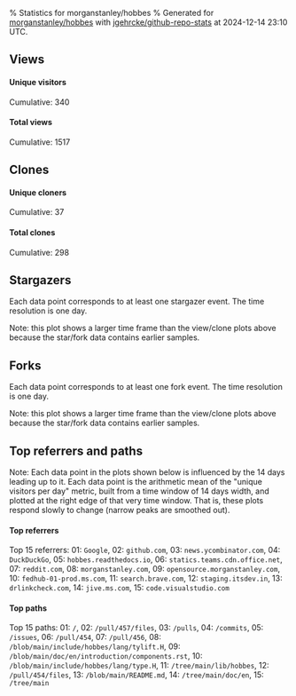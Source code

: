 % Statistics for morganstanley/hobbes
% Generated for [morganstanley/hobbes](https://github.com/morganstanley/hobbes) with [jgehrcke/github-repo-stats](https://github.com/jgehrcke/github-repo-stats) at 2024-12-14 23:10 UTC.


## Views

#### Unique visitors
<div id="chart_views_unique" class="full-width-chart"></div>

Cumulative: 340

#### Total views
<div id="chart_views_total" class="full-width-chart"></div>

Cumulative: 1517

<div class="pagebreak-for-print"> </div>

## Clones

#### Unique cloners
<div id="chart_clones_unique" class="full-width-chart"></div>

Cumulative: 37

#### Total clones
<div id="chart_clones_total" class="full-width-chart"></div>

Cumulative: 298



<div class="pagebreak-for-print"> </div>



## Stargazers

Each data point corresponds to at least one stargazer event.
The time resolution is one day.

<div id="chart_stargazers" class="full-width-chart"></div>


Note: this plot shows a larger time frame than the view/clone plots above because the star/fork data contains earlier samples.



## Forks

Each data point corresponds to at least one fork event.
The time resolution is one day.

<div id="chart_forks" class="full-width-chart"></div>


Note: this plot shows a larger time frame than the view/clone plots above because the star/fork data contains earlier samples.



<div class="pagebreak-for-print"> </div>



## Top referrers and paths


Note: Each data point in the plots shown below is influenced by the 14 days
leading up to it. Each data point is the arithmetic mean of the "unique
visitors per day" metric, built from a time window of 14 days width, and
plotted at the right edge of that very time window. That is, these plots
respond slowly to change (narrow peaks are smoothed out).




#### Top referrers


<div id="chart_referrers_top_n_alltime" class="full-width-chart"></div>

Top 15 referrers: 01: `Google`, 02: `github.com`, 03: `news.ycombinator.com`, 04: `DuckDuckGo`, 05: `hobbes.readthedocs.io`, 06: `statics.teams.cdn.office.net`, 07: `reddit.com`, 08: `morganstanley.com`, 09: `opensource.morganstanley.com`, 10: `fedhub-01-prod.ms.com`, 11: `search.brave.com`, 12: `staging.itsdev.in`, 13: `drlinkcheck.com`, 14: `jive.ms.com`, 15: `code.visualstudio.com`





#### Top paths


<div id="chart_paths_top_n_alltime" class="full-width-chart"></div>

Top 15 paths: 01: `/`, 02: `/pull/457/files`, 03: `/pulls`, 04: `/commits`, 05: `/issues`, 06: `/pull/454`, 07: `/pull/456`, 08: `/blob/main/include/hobbes/lang/tylift.H`, 09: `/blob/main/doc/en/introduction/components.rst`, 10: `/blob/main/include/hobbes/lang/type.H`, 11: `/tree/main/lib/hobbes`, 12: `/pull/454/files`, 13: `/blob/main/README.md`, 14: `/tree/main/doc/en`, 15: `/tree/main`


<script type="text/javascript">
    vegaEmbed('#chart_views_unique', {"$schema": "https://vega.github.io/schema/vega-lite/v4.17.0.json", "config": {"arc": {"fill": "#1b1e23"}, "area": {"fill": "#1b1e23"}, "axisBottom": {"domainColor": "#a9b4c4", "gridColor": "#a9b4c4", "labelColor": "#1b1e23", "labelFont": "relative-mono-11-pitch-pro, Menlo, monospace", "tickColor": "#a9b4c4", "titleColor": "#1b1e23", "titleFont": "relative-mono-11-pitch-pro, Menlo, monospace"}, "axisLeft": {"domainColor": "#a9b4c4", "gridColor": "#a9b4c4", "labelColor": "#1b1e23", "labelFont": "relative-mono-11-pitch-pro, Menlo, monospace", "tickColor": "#a9b4c4", "titleColor": "#1b1e23", "titleFont": "relative-mono-11-pitch-pro, Menlo, monospace"}, "axisX": {"grid": false}, "axisY": {"grid": false, "labelBound": true}, "background": "#FFFFFF", "group": {"fill": "#FFFFFF"}, "header": {"fontWeight": 400, "labelFont": "relative-mono-11-pitch-pro, Menlo, monospace", "titleFont": "relative-mono-11-pitch-pro, Menlo, monospace"}, "legend": {"labelFont": "relative-mono-11-pitch-pro, Menlo, monospace", "symbolSize": 200, "symbolType": "circle", "titleFont": "relative-mono-11-pitch-pro, Menlo, monospace"}, "line": {"color": "#1b1e23", "stroke": "#1b1e23"}, "path": {"stroke": "#1b1e23"}, "point": {"color": "#1b1e23", "cursor": "pointer", "filled": true, "size": 20}, "range": {"category": ["#85a2f7", "#ea9755", "#7eb36a", "#f07071", "#bc85d9", "#e587b6", "#a9b4c4", "#d4c05e", "#64b9c4"]}, "style": {"bar": {"fill": "#1b1e23"}, "text": {"font": "relative-mono-11-pitch-pro, Menlo, monospace", "fontWeight": 400}}, "symbol": {"shape": "circle"}, "title": {"anchor": "start", "font": "relative-mono-11-pitch-pro, Menlo, monospace", "fontWeight": 400}, "trail": {"color": "#1b1e23", "stroke": "#1b1e23"}, "view": {"stroke": null}}, "data": {"name": "data-f646f67055872d707183e4ba14081423"}, "datasets": {"data-f646f67055872d707183e4ba14081423": [{"time": "2024-10-22T00:00:00+00:00", "views_total": 2, "views_unique": 2}, {"time": "2024-10-23T00:00:00+00:00", "views_total": 38, "views_unique": 8}, {"time": "2024-10-24T00:00:00+00:00", "views_total": 346, "views_unique": 14}, {"time": "2024-10-25T00:00:00+00:00", "views_total": 138, "views_unique": 13}, {"time": "2024-10-26T00:00:00+00:00", "views_total": 10, "views_unique": 5}, {"time": "2024-10-27T00:00:00+00:00", "views_total": 15, "views_unique": 11}, {"time": "2024-10-28T00:00:00+00:00", "views_total": 23, "views_unique": 6}, {"time": "2024-10-29T00:00:00+00:00", "views_total": 7, "views_unique": 6}, {"time": "2024-10-30T00:00:00+00:00", "views_total": 139, "views_unique": 5}, {"time": "2024-10-31T00:00:00+00:00", "views_total": 7, "views_unique": 4}, {"time": "2024-11-01T00:00:00+00:00", "views_total": 64, "views_unique": 6}, {"time": "2024-11-02T00:00:00+00:00", "views_total": 6, "views_unique": 3}, {"time": "2024-11-03T00:00:00+00:00", "views_total": 11, "views_unique": 3}, {"time": "2024-11-04T00:00:00+00:00", "views_total": 9, "views_unique": 5}, {"time": "2024-11-05T00:00:00+00:00", "views_total": 9, "views_unique": 7}, {"time": "2024-11-06T00:00:00+00:00", "views_total": 20, "views_unique": 6}, {"time": "2024-11-07T00:00:00+00:00", "views_total": 7, "views_unique": 6}, {"time": "2024-11-08T00:00:00+00:00", "views_total": 18, "views_unique": 5}, {"time": "2024-11-09T00:00:00+00:00", "views_total": 4, "views_unique": 3}, {"time": "2024-11-10T00:00:00+00:00", "views_total": 19, "views_unique": 7}, {"time": "2024-11-11T00:00:00+00:00", "views_total": 19, "views_unique": 9}, {"time": "2024-11-12T00:00:00+00:00", "views_total": 34, "views_unique": 9}, {"time": "2024-11-13T00:00:00+00:00", "views_total": 22, "views_unique": 9}, {"time": "2024-11-14T00:00:00+00:00", "views_total": 14, "views_unique": 8}, {"time": "2024-11-15T00:00:00+00:00", "views_total": 13, "views_unique": 3}, {"time": "2024-11-16T00:00:00+00:00", "views_total": 12, "views_unique": 1}, {"time": "2024-11-17T00:00:00+00:00", "views_total": 11, "views_unique": 4}, {"time": "2024-11-18T00:00:00+00:00", "views_total": 16, "views_unique": 7}, {"time": "2024-11-19T00:00:00+00:00", "views_total": 10, "views_unique": 8}, {"time": "2024-11-20T00:00:00+00:00", "views_total": 4, "views_unique": 4}, {"time": "2024-11-21T00:00:00+00:00", "views_total": 6, "views_unique": 5}, {"time": "2024-11-22T00:00:00+00:00", "views_total": 7, "views_unique": 5}, {"time": "2024-11-23T00:00:00+00:00", "views_total": 10, "views_unique": 5}, {"time": "2024-11-24T00:00:00+00:00", "views_total": 5, "views_unique": 5}, {"time": "2024-11-25T00:00:00+00:00", "views_total": 7, "views_unique": 6}, {"time": "2024-11-26T00:00:00+00:00", "views_total": 56, "views_unique": 7}, {"time": "2024-11-27T00:00:00+00:00", "views_total": 21, "views_unique": 7}, {"time": "2024-11-28T00:00:00+00:00", "views_total": 10, "views_unique": 7}, {"time": "2024-11-29T00:00:00+00:00", "views_total": 6, "views_unique": 5}, {"time": "2024-11-30T00:00:00+00:00", "views_total": 4, "views_unique": 3}, {"time": "2024-12-01T00:00:00+00:00", "views_total": 7, "views_unique": 6}, {"time": "2024-12-02T00:00:00+00:00", "views_total": 30, "views_unique": 10}, {"time": "2024-12-03T00:00:00+00:00", "views_total": 21, "views_unique": 6}, {"time": "2024-12-04T00:00:00+00:00", "views_total": 29, "views_unique": 9}, {"time": "2024-12-05T00:00:00+00:00", "views_total": 10, "views_unique": 5}, {"time": "2024-12-06T00:00:00+00:00", "views_total": 5, "views_unique": 4}, {"time": "2024-12-07T00:00:00+00:00", "views_total": 29, "views_unique": 3}, {"time": "2024-12-08T00:00:00+00:00", "views_total": 15, "views_unique": 7}, {"time": "2024-12-09T00:00:00+00:00", "views_total": 68, "views_unique": 10}, {"time": "2024-12-10T00:00:00+00:00", "views_total": 70, "views_unique": 11}, {"time": "2024-12-11T00:00:00+00:00", "views_total": 12, "views_unique": 5}, {"time": "2024-12-12T00:00:00+00:00", "views_total": 13, "views_unique": 9}, {"time": "2024-12-13T00:00:00+00:00", "views_total": 14, "views_unique": 5}, {"time": "2024-12-14T00:00:00+00:00", "views_total": 15, "views_unique": 8}]}, "encoding": {"tooltip": [{"field": "views_unique", "format": ".1f", "title": "views (u)", "type": "quantitative"}, {"field": "time", "format": "%B %e, %Y", "title": "date", "type": "temporal"}], "x": {"axis": {"labelAngle": 25}, "field": "time", "scale": {"domain": ["2024-10-22", "2024-12-14"]}, "timeUnit": "yearmonthdate", "title": "date", "type": "temporal"}, "y": {"axis": {}, "field": "views_unique", "scale": {"domain": [0, 15.400000000000002], "type": "linear", "zero": true}, "title": "unique views per day", "type": "quantitative"}}, "height": 200, "mark": {"point": true, "type": "line"}, "padding": 10, "width": "container"}, {"actions": false, "renderer": "svg"}).catch(console.error);
vegaEmbed('#chart_views_total', {"$schema": "https://vega.github.io/schema/vega-lite/v4.17.0.json", "config": {"arc": {"fill": "#1b1e23"}, "area": {"fill": "#1b1e23"}, "axisBottom": {"domainColor": "#a9b4c4", "gridColor": "#a9b4c4", "labelColor": "#1b1e23", "labelFont": "relative-mono-11-pitch-pro, Menlo, monospace", "tickColor": "#a9b4c4", "titleColor": "#1b1e23", "titleFont": "relative-mono-11-pitch-pro, Menlo, monospace"}, "axisLeft": {"domainColor": "#a9b4c4", "gridColor": "#a9b4c4", "labelColor": "#1b1e23", "labelFont": "relative-mono-11-pitch-pro, Menlo, monospace", "tickColor": "#a9b4c4", "titleColor": "#1b1e23", "titleFont": "relative-mono-11-pitch-pro, Menlo, monospace"}, "axisX": {"grid": false}, "axisY": {"grid": false, "labelBound": true}, "background": "#FFFFFF", "group": {"fill": "#FFFFFF"}, "header": {"fontWeight": 400, "labelFont": "relative-mono-11-pitch-pro, Menlo, monospace", "titleFont": "relative-mono-11-pitch-pro, Menlo, monospace"}, "legend": {"labelFont": "relative-mono-11-pitch-pro, Menlo, monospace", "symbolSize": 200, "symbolType": "circle", "titleFont": "relative-mono-11-pitch-pro, Menlo, monospace"}, "line": {"color": "#1b1e23", "stroke": "#1b1e23"}, "path": {"stroke": "#1b1e23"}, "point": {"color": "#1b1e23", "cursor": "pointer", "filled": true, "size": 20}, "range": {"category": ["#85a2f7", "#ea9755", "#7eb36a", "#f07071", "#bc85d9", "#e587b6", "#a9b4c4", "#d4c05e", "#64b9c4"]}, "style": {"bar": {"fill": "#1b1e23"}, "text": {"font": "relative-mono-11-pitch-pro, Menlo, monospace", "fontWeight": 400}}, "symbol": {"shape": "circle"}, "title": {"anchor": "start", "font": "relative-mono-11-pitch-pro, Menlo, monospace", "fontWeight": 400}, "trail": {"color": "#1b1e23", "stroke": "#1b1e23"}, "view": {"stroke": null}}, "data": {"name": "data-f646f67055872d707183e4ba14081423"}, "datasets": {"data-f646f67055872d707183e4ba14081423": [{"time": "2024-10-22T00:00:00+00:00", "views_total": 2, "views_unique": 2}, {"time": "2024-10-23T00:00:00+00:00", "views_total": 38, "views_unique": 8}, {"time": "2024-10-24T00:00:00+00:00", "views_total": 346, "views_unique": 14}, {"time": "2024-10-25T00:00:00+00:00", "views_total": 138, "views_unique": 13}, {"time": "2024-10-26T00:00:00+00:00", "views_total": 10, "views_unique": 5}, {"time": "2024-10-27T00:00:00+00:00", "views_total": 15, "views_unique": 11}, {"time": "2024-10-28T00:00:00+00:00", "views_total": 23, "views_unique": 6}, {"time": "2024-10-29T00:00:00+00:00", "views_total": 7, "views_unique": 6}, {"time": "2024-10-30T00:00:00+00:00", "views_total": 139, "views_unique": 5}, {"time": "2024-10-31T00:00:00+00:00", "views_total": 7, "views_unique": 4}, {"time": "2024-11-01T00:00:00+00:00", "views_total": 64, "views_unique": 6}, {"time": "2024-11-02T00:00:00+00:00", "views_total": 6, "views_unique": 3}, {"time": "2024-11-03T00:00:00+00:00", "views_total": 11, "views_unique": 3}, {"time": "2024-11-04T00:00:00+00:00", "views_total": 9, "views_unique": 5}, {"time": "2024-11-05T00:00:00+00:00", "views_total": 9, "views_unique": 7}, {"time": "2024-11-06T00:00:00+00:00", "views_total": 20, "views_unique": 6}, {"time": "2024-11-07T00:00:00+00:00", "views_total": 7, "views_unique": 6}, {"time": "2024-11-08T00:00:00+00:00", "views_total": 18, "views_unique": 5}, {"time": "2024-11-09T00:00:00+00:00", "views_total": 4, "views_unique": 3}, {"time": "2024-11-10T00:00:00+00:00", "views_total": 19, "views_unique": 7}, {"time": "2024-11-11T00:00:00+00:00", "views_total": 19, "views_unique": 9}, {"time": "2024-11-12T00:00:00+00:00", "views_total": 34, "views_unique": 9}, {"time": "2024-11-13T00:00:00+00:00", "views_total": 22, "views_unique": 9}, {"time": "2024-11-14T00:00:00+00:00", "views_total": 14, "views_unique": 8}, {"time": "2024-11-15T00:00:00+00:00", "views_total": 13, "views_unique": 3}, {"time": "2024-11-16T00:00:00+00:00", "views_total": 12, "views_unique": 1}, {"time": "2024-11-17T00:00:00+00:00", "views_total": 11, "views_unique": 4}, {"time": "2024-11-18T00:00:00+00:00", "views_total": 16, "views_unique": 7}, {"time": "2024-11-19T00:00:00+00:00", "views_total": 10, "views_unique": 8}, {"time": "2024-11-20T00:00:00+00:00", "views_total": 4, "views_unique": 4}, {"time": "2024-11-21T00:00:00+00:00", "views_total": 6, "views_unique": 5}, {"time": "2024-11-22T00:00:00+00:00", "views_total": 7, "views_unique": 5}, {"time": "2024-11-23T00:00:00+00:00", "views_total": 10, "views_unique": 5}, {"time": "2024-11-24T00:00:00+00:00", "views_total": 5, "views_unique": 5}, {"time": "2024-11-25T00:00:00+00:00", "views_total": 7, "views_unique": 6}, {"time": "2024-11-26T00:00:00+00:00", "views_total": 56, "views_unique": 7}, {"time": "2024-11-27T00:00:00+00:00", "views_total": 21, "views_unique": 7}, {"time": "2024-11-28T00:00:00+00:00", "views_total": 10, "views_unique": 7}, {"time": "2024-11-29T00:00:00+00:00", "views_total": 6, "views_unique": 5}, {"time": "2024-11-30T00:00:00+00:00", "views_total": 4, "views_unique": 3}, {"time": "2024-12-01T00:00:00+00:00", "views_total": 7, "views_unique": 6}, {"time": "2024-12-02T00:00:00+00:00", "views_total": 30, "views_unique": 10}, {"time": "2024-12-03T00:00:00+00:00", "views_total": 21, "views_unique": 6}, {"time": "2024-12-04T00:00:00+00:00", "views_total": 29, "views_unique": 9}, {"time": "2024-12-05T00:00:00+00:00", "views_total": 10, "views_unique": 5}, {"time": "2024-12-06T00:00:00+00:00", "views_total": 5, "views_unique": 4}, {"time": "2024-12-07T00:00:00+00:00", "views_total": 29, "views_unique": 3}, {"time": "2024-12-08T00:00:00+00:00", "views_total": 15, "views_unique": 7}, {"time": "2024-12-09T00:00:00+00:00", "views_total": 68, "views_unique": 10}, {"time": "2024-12-10T00:00:00+00:00", "views_total": 70, "views_unique": 11}, {"time": "2024-12-11T00:00:00+00:00", "views_total": 12, "views_unique": 5}, {"time": "2024-12-12T00:00:00+00:00", "views_total": 13, "views_unique": 9}, {"time": "2024-12-13T00:00:00+00:00", "views_total": 14, "views_unique": 5}, {"time": "2024-12-14T00:00:00+00:00", "views_total": 15, "views_unique": 8}]}, "encoding": {"tooltip": [{"field": "views_total", "format": ".1f", "title": "views (t)", "type": "quantitative"}, {"field": "time", "format": "%B %e, %Y", "title": "date", "type": "temporal"}], "x": {"axis": {"labelAngle": 25}, "field": "time", "scale": {"domain": ["2024-10-22", "2024-12-14"]}, "timeUnit": "yearmonthdate", "title": "date", "type": "temporal"}, "y": {"axis": {"values": [1, 10, 50, 100, 500, 1000, 5000, 10000]}, "field": "views_total", "scale": {"domain": [0, 380.6], "type": "symlog", "zero": true}, "title": "total views per day", "type": "quantitative"}}, "height": 200, "mark": {"point": true, "type": "line"}, "padding": 10, "width": "container"}, {"actions": false, "renderer": "svg"}).catch(console.error);
vegaEmbed('#chart_clones_unique', {"$schema": "https://vega.github.io/schema/vega-lite/v4.17.0.json", "config": {"arc": {"fill": "#1b1e23"}, "area": {"fill": "#1b1e23"}, "axisBottom": {"domainColor": "#a9b4c4", "gridColor": "#a9b4c4", "labelColor": "#1b1e23", "labelFont": "relative-mono-11-pitch-pro, Menlo, monospace", "tickColor": "#a9b4c4", "titleColor": "#1b1e23", "titleFont": "relative-mono-11-pitch-pro, Menlo, monospace"}, "axisLeft": {"domainColor": "#a9b4c4", "gridColor": "#a9b4c4", "labelColor": "#1b1e23", "labelFont": "relative-mono-11-pitch-pro, Menlo, monospace", "tickColor": "#a9b4c4", "titleColor": "#1b1e23", "titleFont": "relative-mono-11-pitch-pro, Menlo, monospace"}, "axisX": {"grid": false}, "axisY": {"grid": false, "labelBound": true}, "background": "#FFFFFF", "group": {"fill": "#FFFFFF"}, "header": {"fontWeight": 400, "labelFont": "relative-mono-11-pitch-pro, Menlo, monospace", "titleFont": "relative-mono-11-pitch-pro, Menlo, monospace"}, "legend": {"labelFont": "relative-mono-11-pitch-pro, Menlo, monospace", "symbolSize": 200, "symbolType": "circle", "titleFont": "relative-mono-11-pitch-pro, Menlo, monospace"}, "line": {"color": "#1b1e23", "stroke": "#1b1e23"}, "path": {"stroke": "#1b1e23"}, "point": {"color": "#1b1e23", "cursor": "pointer", "filled": true, "size": 20}, "range": {"category": ["#85a2f7", "#ea9755", "#7eb36a", "#f07071", "#bc85d9", "#e587b6", "#a9b4c4", "#d4c05e", "#64b9c4"]}, "style": {"bar": {"fill": "#1b1e23"}, "text": {"font": "relative-mono-11-pitch-pro, Menlo, monospace", "fontWeight": 400}}, "symbol": {"shape": "circle"}, "title": {"anchor": "start", "font": "relative-mono-11-pitch-pro, Menlo, monospace", "fontWeight": 400}, "trail": {"color": "#1b1e23", "stroke": "#1b1e23"}, "view": {"stroke": null}}, "data": {"name": "data-a8b13e0bedee6ff40ea291f319138401"}, "datasets": {"data-a8b13e0bedee6ff40ea291f319138401": [{"clones_total": 0, "clones_unique": 0, "time": "2024-10-22T00:00:00+00:00"}, {"clones_total": 0, "clones_unique": 0, "time": "2024-10-23T00:00:00+00:00"}, {"clones_total": 44, "clones_unique": 3, "time": "2024-10-24T00:00:00+00:00"}, {"clones_total": 23, "clones_unique": 2, "time": "2024-10-25T00:00:00+00:00"}, {"clones_total": 17, "clones_unique": 5, "time": "2024-10-26T00:00:00+00:00"}, {"clones_total": 1, "clones_unique": 1, "time": "2024-10-27T00:00:00+00:00"}, {"clones_total": 0, "clones_unique": 0, "time": "2024-10-28T00:00:00+00:00"}, {"clones_total": 0, "clones_unique": 0, "time": "2024-10-29T00:00:00+00:00"}, {"clones_total": 1, "clones_unique": 1, "time": "2024-10-30T00:00:00+00:00"}, {"clones_total": 0, "clones_unique": 0, "time": "2024-10-31T00:00:00+00:00"}, {"clones_total": 3, "clones_unique": 2, "time": "2024-11-01T00:00:00+00:00"}, {"clones_total": 1, "clones_unique": 1, "time": "2024-11-02T00:00:00+00:00"}, {"clones_total": 0, "clones_unique": 0, "time": "2024-11-03T00:00:00+00:00"}, {"clones_total": 1, "clones_unique": 1, "time": "2024-11-04T00:00:00+00:00"}, {"clones_total": 1, "clones_unique": 1, "time": "2024-11-05T00:00:00+00:00"}, {"clones_total": 0, "clones_unique": 0, "time": "2024-11-06T00:00:00+00:00"}, {"clones_total": 0, "clones_unique": 0, "time": "2024-11-07T00:00:00+00:00"}, {"clones_total": 0, "clones_unique": 0, "time": "2024-11-08T00:00:00+00:00"}, {"clones_total": 0, "clones_unique": 0, "time": "2024-11-09T00:00:00+00:00"}, {"clones_total": 0, "clones_unique": 0, "time": "2024-11-10T00:00:00+00:00"}, {"clones_total": 11, "clones_unique": 1, "time": "2024-11-11T00:00:00+00:00"}, {"clones_total": 3, "clones_unique": 2, "time": "2024-11-12T00:00:00+00:00"}, {"clones_total": 0, "clones_unique": 0, "time": "2024-11-13T00:00:00+00:00"}, {"clones_total": 0, "clones_unique": 0, "time": "2024-11-14T00:00:00+00:00"}, {"clones_total": 0, "clones_unique": 0, "time": "2024-11-15T00:00:00+00:00"}, {"clones_total": 0, "clones_unique": 0, "time": "2024-11-16T00:00:00+00:00"}, {"clones_total": 0, "clones_unique": 0, "time": "2024-11-17T00:00:00+00:00"}, {"clones_total": 0, "clones_unique": 0, "time": "2024-11-18T00:00:00+00:00"}, {"clones_total": 1, "clones_unique": 1, "time": "2024-11-19T00:00:00+00:00"}, {"clones_total": 1, "clones_unique": 1, "time": "2024-11-20T00:00:00+00:00"}, {"clones_total": 1, "clones_unique": 1, "time": "2024-11-21T00:00:00+00:00"}, {"clones_total": 1, "clones_unique": 1, "time": "2024-11-22T00:00:00+00:00"}, {"clones_total": 0, "clones_unique": 0, "time": "2024-11-23T00:00:00+00:00"}, {"clones_total": 0, "clones_unique": 0, "time": "2024-11-24T00:00:00+00:00"}, {"clones_total": 0, "clones_unique": 0, "time": "2024-11-25T00:00:00+00:00"}, {"clones_total": 1, "clones_unique": 1, "time": "2024-11-26T00:00:00+00:00"}, {"clones_total": 0, "clones_unique": 0, "time": "2024-11-27T00:00:00+00:00"}, {"clones_total": 0, "clones_unique": 0, "time": "2024-11-28T00:00:00+00:00"}, {"clones_total": 0, "clones_unique": 0, "time": "2024-11-29T00:00:00+00:00"}, {"clones_total": 0, "clones_unique": 0, "time": "2024-11-30T00:00:00+00:00"}, {"clones_total": 0, "clones_unique": 0, "time": "2024-12-01T00:00:00+00:00"}, {"clones_total": 0, "clones_unique": 0, "time": "2024-12-02T00:00:00+00:00"}, {"clones_total": 0, "clones_unique": 0, "time": "2024-12-03T00:00:00+00:00"}, {"clones_total": 0, "clones_unique": 0, "time": "2024-12-04T00:00:00+00:00"}, {"clones_total": 1, "clones_unique": 1, "time": "2024-12-05T00:00:00+00:00"}, {"clones_total": 1, "clones_unique": 1, "time": "2024-12-06T00:00:00+00:00"}, {"clones_total": 101, "clones_unique": 2, "time": "2024-12-07T00:00:00+00:00"}, {"clones_total": 0, "clones_unique": 0, "time": "2024-12-08T00:00:00+00:00"}, {"clones_total": 78, "clones_unique": 2, "time": "2024-12-09T00:00:00+00:00"}, {"clones_total": 1, "clones_unique": 1, "time": "2024-12-10T00:00:00+00:00"}, {"clones_total": 2, "clones_unique": 2, "time": "2024-12-11T00:00:00+00:00"}, {"clones_total": 0, "clones_unique": 0, "time": "2024-12-12T00:00:00+00:00"}, {"clones_total": 3, "clones_unique": 3, "time": "2024-12-13T00:00:00+00:00"}, {"clones_total": 0, "clones_unique": 0, "time": "2024-12-14T00:00:00+00:00"}]}, "encoding": {"tooltip": [{"field": "clones_unique", "format": ".1f", "title": "clones (u)", "type": "quantitative"}, {"field": "time", "format": "%B %e, %Y", "title": "date", "type": "temporal"}], "x": {"axis": {"labelAngle": 25}, "field": "time", "scale": {"domain": ["2024-10-22", "2024-12-14"]}, "timeUnit": "yearmonthdate", "title": "date", "type": "temporal"}, "y": {"axis": {}, "field": "clones_unique", "scale": {"domain": [0, 5.5], "type": "linear", "zero": true}, "title": "unique clones per day", "type": "quantitative"}}, "height": 200, "mark": {"point": true, "type": "line"}, "padding": 10, "width": "container"}, {"actions": false, "renderer": "svg"}).catch(console.error);
vegaEmbed('#chart_clones_total', {"$schema": "https://vega.github.io/schema/vega-lite/v4.17.0.json", "config": {"arc": {"fill": "#1b1e23"}, "area": {"fill": "#1b1e23"}, "axisBottom": {"domainColor": "#a9b4c4", "gridColor": "#a9b4c4", "labelColor": "#1b1e23", "labelFont": "relative-mono-11-pitch-pro, Menlo, monospace", "tickColor": "#a9b4c4", "titleColor": "#1b1e23", "titleFont": "relative-mono-11-pitch-pro, Menlo, monospace"}, "axisLeft": {"domainColor": "#a9b4c4", "gridColor": "#a9b4c4", "labelColor": "#1b1e23", "labelFont": "relative-mono-11-pitch-pro, Menlo, monospace", "tickColor": "#a9b4c4", "titleColor": "#1b1e23", "titleFont": "relative-mono-11-pitch-pro, Menlo, monospace"}, "axisX": {"grid": false}, "axisY": {"grid": false, "labelBound": true}, "background": "#FFFFFF", "group": {"fill": "#FFFFFF"}, "header": {"fontWeight": 400, "labelFont": "relative-mono-11-pitch-pro, Menlo, monospace", "titleFont": "relative-mono-11-pitch-pro, Menlo, monospace"}, "legend": {"labelFont": "relative-mono-11-pitch-pro, Menlo, monospace", "symbolSize": 200, "symbolType": "circle", "titleFont": "relative-mono-11-pitch-pro, Menlo, monospace"}, "line": {"color": "#1b1e23", "stroke": "#1b1e23"}, "path": {"stroke": "#1b1e23"}, "point": {"color": "#1b1e23", "cursor": "pointer", "filled": true, "size": 20}, "range": {"category": ["#85a2f7", "#ea9755", "#7eb36a", "#f07071", "#bc85d9", "#e587b6", "#a9b4c4", "#d4c05e", "#64b9c4"]}, "style": {"bar": {"fill": "#1b1e23"}, "text": {"font": "relative-mono-11-pitch-pro, Menlo, monospace", "fontWeight": 400}}, "symbol": {"shape": "circle"}, "title": {"anchor": "start", "font": "relative-mono-11-pitch-pro, Menlo, monospace", "fontWeight": 400}, "trail": {"color": "#1b1e23", "stroke": "#1b1e23"}, "view": {"stroke": null}}, "data": {"name": "data-a8b13e0bedee6ff40ea291f319138401"}, "datasets": {"data-a8b13e0bedee6ff40ea291f319138401": [{"clones_total": 0, "clones_unique": 0, "time": "2024-10-22T00:00:00+00:00"}, {"clones_total": 0, "clones_unique": 0, "time": "2024-10-23T00:00:00+00:00"}, {"clones_total": 44, "clones_unique": 3, "time": "2024-10-24T00:00:00+00:00"}, {"clones_total": 23, "clones_unique": 2, "time": "2024-10-25T00:00:00+00:00"}, {"clones_total": 17, "clones_unique": 5, "time": "2024-10-26T00:00:00+00:00"}, {"clones_total": 1, "clones_unique": 1, "time": "2024-10-27T00:00:00+00:00"}, {"clones_total": 0, "clones_unique": 0, "time": "2024-10-28T00:00:00+00:00"}, {"clones_total": 0, "clones_unique": 0, "time": "2024-10-29T00:00:00+00:00"}, {"clones_total": 1, "clones_unique": 1, "time": "2024-10-30T00:00:00+00:00"}, {"clones_total": 0, "clones_unique": 0, "time": "2024-10-31T00:00:00+00:00"}, {"clones_total": 3, "clones_unique": 2, "time": "2024-11-01T00:00:00+00:00"}, {"clones_total": 1, "clones_unique": 1, "time": "2024-11-02T00:00:00+00:00"}, {"clones_total": 0, "clones_unique": 0, "time": "2024-11-03T00:00:00+00:00"}, {"clones_total": 1, "clones_unique": 1, "time": "2024-11-04T00:00:00+00:00"}, {"clones_total": 1, "clones_unique": 1, "time": "2024-11-05T00:00:00+00:00"}, {"clones_total": 0, "clones_unique": 0, "time": "2024-11-06T00:00:00+00:00"}, {"clones_total": 0, "clones_unique": 0, "time": "2024-11-07T00:00:00+00:00"}, {"clones_total": 0, "clones_unique": 0, "time": "2024-11-08T00:00:00+00:00"}, {"clones_total": 0, "clones_unique": 0, "time": "2024-11-09T00:00:00+00:00"}, {"clones_total": 0, "clones_unique": 0, "time": "2024-11-10T00:00:00+00:00"}, {"clones_total": 11, "clones_unique": 1, "time": "2024-11-11T00:00:00+00:00"}, {"clones_total": 3, "clones_unique": 2, "time": "2024-11-12T00:00:00+00:00"}, {"clones_total": 0, "clones_unique": 0, "time": "2024-11-13T00:00:00+00:00"}, {"clones_total": 0, "clones_unique": 0, "time": "2024-11-14T00:00:00+00:00"}, {"clones_total": 0, "clones_unique": 0, "time": "2024-11-15T00:00:00+00:00"}, {"clones_total": 0, "clones_unique": 0, "time": "2024-11-16T00:00:00+00:00"}, {"clones_total": 0, "clones_unique": 0, "time": "2024-11-17T00:00:00+00:00"}, {"clones_total": 0, "clones_unique": 0, "time": "2024-11-18T00:00:00+00:00"}, {"clones_total": 1, "clones_unique": 1, "time": "2024-11-19T00:00:00+00:00"}, {"clones_total": 1, "clones_unique": 1, "time": "2024-11-20T00:00:00+00:00"}, {"clones_total": 1, "clones_unique": 1, "time": "2024-11-21T00:00:00+00:00"}, {"clones_total": 1, "clones_unique": 1, "time": "2024-11-22T00:00:00+00:00"}, {"clones_total": 0, "clones_unique": 0, "time": "2024-11-23T00:00:00+00:00"}, {"clones_total": 0, "clones_unique": 0, "time": "2024-11-24T00:00:00+00:00"}, {"clones_total": 0, "clones_unique": 0, "time": "2024-11-25T00:00:00+00:00"}, {"clones_total": 1, "clones_unique": 1, "time": "2024-11-26T00:00:00+00:00"}, {"clones_total": 0, "clones_unique": 0, "time": "2024-11-27T00:00:00+00:00"}, {"clones_total": 0, "clones_unique": 0, "time": "2024-11-28T00:00:00+00:00"}, {"clones_total": 0, "clones_unique": 0, "time": "2024-11-29T00:00:00+00:00"}, {"clones_total": 0, "clones_unique": 0, "time": "2024-11-30T00:00:00+00:00"}, {"clones_total": 0, "clones_unique": 0, "time": "2024-12-01T00:00:00+00:00"}, {"clones_total": 0, "clones_unique": 0, "time": "2024-12-02T00:00:00+00:00"}, {"clones_total": 0, "clones_unique": 0, "time": "2024-12-03T00:00:00+00:00"}, {"clones_total": 0, "clones_unique": 0, "time": "2024-12-04T00:00:00+00:00"}, {"clones_total": 1, "clones_unique": 1, "time": "2024-12-05T00:00:00+00:00"}, {"clones_total": 1, "clones_unique": 1, "time": "2024-12-06T00:00:00+00:00"}, {"clones_total": 101, "clones_unique": 2, "time": "2024-12-07T00:00:00+00:00"}, {"clones_total": 0, "clones_unique": 0, "time": "2024-12-08T00:00:00+00:00"}, {"clones_total": 78, "clones_unique": 2, "time": "2024-12-09T00:00:00+00:00"}, {"clones_total": 1, "clones_unique": 1, "time": "2024-12-10T00:00:00+00:00"}, {"clones_total": 2, "clones_unique": 2, "time": "2024-12-11T00:00:00+00:00"}, {"clones_total": 0, "clones_unique": 0, "time": "2024-12-12T00:00:00+00:00"}, {"clones_total": 3, "clones_unique": 3, "time": "2024-12-13T00:00:00+00:00"}, {"clones_total": 0, "clones_unique": 0, "time": "2024-12-14T00:00:00+00:00"}]}, "encoding": {"tooltip": [{"field": "clones_total", "format": ".1f", "title": "clones (t)", "type": "quantitative"}, {"field": "time", "format": "%B %e, %Y", "title": "date", "type": "temporal"}], "x": {"axis": {"labelAngle": 25}, "field": "time", "scale": {"domain": ["2024-10-22", "2024-12-14"]}, "timeUnit": "yearmonthdate", "title": "date", "type": "temporal"}, "y": {"axis": {"values": [1, 10, 50, 100, 500, 1000, 5000, 10000]}, "field": "clones_total", "scale": {"domain": [0, 111.10000000000001], "type": "symlog", "zero": true}, "title": "total clones per day", "type": "quantitative"}}, "height": 200, "mark": {"point": true, "type": "line"}, "padding": 10, "width": "container"}, {"actions": false, "renderer": "svg"}).catch(console.error);
vegaEmbed('#chart_stargazers', {"$schema": "https://vega.github.io/schema/vega-lite/v4.17.0.json", "config": {"arc": {"fill": "#1b1e23"}, "area": {"fill": "#1b1e23"}, "axisBottom": {"domainColor": "#a9b4c4", "gridColor": "#a9b4c4", "labelColor": "#1b1e23", "labelFont": "relative-mono-11-pitch-pro, Menlo, monospace", "tickColor": "#a9b4c4", "titleColor": "#1b1e23", "titleFont": "relative-mono-11-pitch-pro, Menlo, monospace"}, "axisLeft": {"domainColor": "#a9b4c4", "gridColor": "#a9b4c4", "labelColor": "#1b1e23", "labelFont": "relative-mono-11-pitch-pro, Menlo, monospace", "tickColor": "#a9b4c4", "titleColor": "#1b1e23", "titleFont": "relative-mono-11-pitch-pro, Menlo, monospace"}, "axisX": {"grid": false}, "axisY": {"grid": false}, "background": "#FFFFFF", "group": {"fill": "#FFFFFF"}, "header": {"fontWeight": 400, "labelFont": "relative-mono-11-pitch-pro, Menlo, monospace", "titleFont": "relative-mono-11-pitch-pro, Menlo, monospace"}, "legend": {"labelFont": "relative-mono-11-pitch-pro, Menlo, monospace", "symbolSize": 200, "symbolType": "circle", "titleFont": "relative-mono-11-pitch-pro, Menlo, monospace"}, "line": {"color": "#1b1e23", "stroke": "#1b1e23"}, "path": {"stroke": "#1b1e23"}, "point": {"color": "#1b1e23", "cursor": "pointer", "filled": true, "size": 50}, "range": {"category": ["#85a2f7", "#ea9755", "#7eb36a", "#f07071", "#bc85d9", "#e587b6", "#a9b4c4", "#d4c05e", "#64b9c4"]}, "style": {"bar": {"fill": "#1b1e23"}, "text": {"font": "relative-mono-11-pitch-pro, Menlo, monospace", "fontWeight": 400}}, "symbol": {"shape": "circle"}, "title": {"anchor": "start", "font": "relative-mono-11-pitch-pro, Menlo, monospace", "fontWeight": 400}, "trail": {"color": "#1b1e23", "stroke": "#1b1e23"}, "view": {"stroke": null}}, "data": {"name": "data-09091352ef8aef645fa8632f3df9d213"}, "datasets": {"data-09091352ef8aef645fa8632f3df9d213": [{"stars_cumulative": 73.0, "time": "2017-06-16T00:00:00+00:00"}, {"stars_cumulative": 525.0, "time": "2017-07-13T07:00:00+00:00"}, {"stars_cumulative": 552.0, "time": "2017-08-09T14:00:00+00:00"}, {"stars_cumulative": 567.0, "time": "2017-09-05T21:00:00+00:00"}, {"stars_cumulative": 576.0, "time": "2017-10-03T04:00:00+00:00"}, {"stars_cumulative": 591.0, "time": "2017-10-30T11:00:00+00:00"}, {"stars_cumulative": 616.0, "time": "2017-11-26T18:00:00+00:00"}, {"stars_cumulative": 623.0, "time": "2017-12-24T01:00:00+00:00"}, {"stars_cumulative": 634.0, "time": "2018-01-20T08:00:00+00:00"}, {"stars_cumulative": 641.0, "time": "2018-02-16T15:00:00+00:00"}, {"stars_cumulative": 646.0, "time": "2018-03-15T22:00:00+00:00"}, {"stars_cumulative": 648.0, "time": "2018-04-12T05:00:00+00:00"}, {"stars_cumulative": 649.0, "time": "2018-05-09T12:00:00+00:00"}, {"stars_cumulative": 651.0, "time": "2018-06-05T19:00:00+00:00"}, {"stars_cumulative": 662.0, "time": "2018-07-03T02:00:00+00:00"}, {"stars_cumulative": 666.0, "time": "2018-07-30T09:00:00+00:00"}, {"stars_cumulative": 673.0, "time": "2018-08-26T16:00:00+00:00"}, {"stars_cumulative": 681.0, "time": "2018-09-22T23:00:00+00:00"}, {"stars_cumulative": 688.0, "time": "2018-10-20T06:00:00+00:00"}, {"stars_cumulative": 689.0, "time": "2018-11-16T13:00:00+00:00"}, {"stars_cumulative": 694.0, "time": "2018-12-13T20:00:00+00:00"}, {"stars_cumulative": 699.0, "time": "2019-01-10T03:00:00+00:00"}, {"stars_cumulative": 700.0, "time": "2019-02-06T10:00:00+00:00"}, {"stars_cumulative": 703.0, "time": "2019-03-05T17:00:00+00:00"}, {"stars_cumulative": 705.0, "time": "2019-04-29T07:00:00+00:00"}, {"stars_cumulative": 709.0, "time": "2019-05-26T14:00:00+00:00"}, {"stars_cumulative": 717.0, "time": "2019-06-22T21:00:00+00:00"}, {"stars_cumulative": 719.0, "time": "2019-07-20T04:00:00+00:00"}, {"stars_cumulative": 722.0, "time": "2019-08-16T11:00:00+00:00"}, {"stars_cumulative": 725.0, "time": "2019-09-12T18:00:00+00:00"}, {"stars_cumulative": 727.0, "time": "2019-10-10T01:00:00+00:00"}, {"stars_cumulative": 750.0, "time": "2019-11-06T08:00:00+00:00"}, {"stars_cumulative": 847.0, "time": "2019-12-03T15:00:00+00:00"}, {"stars_cumulative": 858.0, "time": "2019-12-30T22:00:00+00:00"}, {"stars_cumulative": 870.0, "time": "2020-01-27T05:00:00+00:00"}, {"stars_cumulative": 885.0, "time": "2020-02-23T12:00:00+00:00"}, {"stars_cumulative": 892.0, "time": "2020-03-21T19:00:00+00:00"}, {"stars_cumulative": 900.0, "time": "2020-04-18T02:00:00+00:00"}, {"stars_cumulative": 924.0, "time": "2020-05-15T09:00:00+00:00"}, {"stars_cumulative": 930.0, "time": "2020-06-11T16:00:00+00:00"}, {"stars_cumulative": 934.0, "time": "2020-07-08T23:00:00+00:00"}, {"stars_cumulative": 935.0, "time": "2020-08-05T06:00:00+00:00"}, {"stars_cumulative": 940.0, "time": "2020-09-01T13:00:00+00:00"}, {"stars_cumulative": 943.0, "time": "2020-09-28T20:00:00+00:00"}, {"stars_cumulative": 966.0, "time": "2020-10-26T03:00:00+00:00"}, {"stars_cumulative": 971.0, "time": "2020-11-22T10:00:00+00:00"}, {"stars_cumulative": 977.0, "time": "2020-12-19T17:00:00+00:00"}, {"stars_cumulative": 984.0, "time": "2021-01-16T00:00:00+00:00"}, {"stars_cumulative": 989.0, "time": "2021-02-12T07:00:00+00:00"}, {"stars_cumulative": 998.0, "time": "2021-03-11T14:00:00+00:00"}, {"stars_cumulative": 1001.0, "time": "2021-04-07T21:00:00+00:00"}, {"stars_cumulative": 1003.0, "time": "2021-05-05T04:00:00+00:00"}, {"stars_cumulative": 1010.0, "time": "2021-06-01T11:00:00+00:00"}, {"stars_cumulative": 1012.0, "time": "2021-06-28T18:00:00+00:00"}, {"stars_cumulative": 1017.0, "time": "2021-07-26T01:00:00+00:00"}, {"stars_cumulative": 1024.0, "time": "2021-08-22T08:00:00+00:00"}, {"stars_cumulative": 1030.0, "time": "2021-09-18T15:00:00+00:00"}, {"stars_cumulative": 1037.0, "time": "2021-10-15T22:00:00+00:00"}, {"stars_cumulative": 1043.0, "time": "2021-11-12T05:00:00+00:00"}, {"stars_cumulative": 1045.0, "time": "2021-12-09T12:00:00+00:00"}, {"stars_cumulative": 1047.0, "time": "2022-01-05T19:00:00+00:00"}, {"stars_cumulative": 1052.0, "time": "2022-02-02T02:00:00+00:00"}, {"stars_cumulative": 1059.0, "time": "2022-03-01T09:00:00+00:00"}, {"stars_cumulative": 1064.0, "time": "2022-03-28T16:00:00+00:00"}, {"stars_cumulative": 1077.0, "time": "2022-04-24T23:00:00+00:00"}, {"stars_cumulative": 1080.0, "time": "2022-05-22T06:00:00+00:00"}, {"stars_cumulative": 1081.0, "time": "2022-06-18T13:00:00+00:00"}, {"stars_cumulative": 1083.0, "time": "2022-07-15T20:00:00+00:00"}, {"stars_cumulative": 1087.0, "time": "2022-08-12T03:00:00+00:00"}, {"stars_cumulative": 1092.0, "time": "2022-09-08T10:00:00+00:00"}, {"stars_cumulative": 1097.0, "time": "2022-10-05T17:00:00+00:00"}, {"stars_cumulative": 1102.0, "time": "2022-11-02T00:00:00+00:00"}, {"stars_cumulative": 1104.0, "time": "2022-11-29T07:00:00+00:00"}, {"stars_cumulative": 1106.0, "time": "2022-12-26T14:00:00+00:00"}, {"stars_cumulative": 1111.0, "time": "2023-01-22T21:00:00+00:00"}, {"stars_cumulative": 1112.0, "time": "2023-03-18T11:00:00+00:00"}, {"stars_cumulative": 1114.0, "time": "2023-04-14T18:00:00+00:00"}, {"stars_cumulative": 1116.0, "time": "2023-05-12T01:00:00+00:00"}, {"stars_cumulative": 1118.0, "time": "2023-06-08T08:00:00+00:00"}, {"stars_cumulative": 1120.0, "time": "2023-07-05T15:00:00+00:00"}, {"stars_cumulative": 1128.0, "time": "2023-08-01T22:00:00+00:00"}, {"stars_cumulative": 1132.0, "time": "2023-08-29T05:00:00+00:00"}, {"stars_cumulative": 1137.0, "time": "2023-09-25T12:00:00+00:00"}, {"stars_cumulative": 1140.0, "time": "2023-10-22T19:00:00+00:00"}, {"stars_cumulative": 1141.0, "time": "2023-11-19T02:00:00+00:00"}, {"stars_cumulative": 1142.0, "time": "2023-12-16T09:00:00+00:00"}, {"stars_cumulative": 1146.0, "time": "2024-01-12T16:00:00+00:00"}, {"stars_cumulative": 1148.0, "time": "2024-03-07T06:00:00+00:00"}, {"stars_cumulative": 1150.0, "time": "2024-04-03T13:00:00+00:00"}, {"stars_cumulative": 1152.0, "time": "2024-04-30T20:00:00+00:00"}, {"stars_cumulative": 1156.0, "time": "2024-05-28T03:00:00+00:00"}, {"stars_cumulative": 1159.0, "time": "2024-06-24T10:00:00+00:00"}, {"stars_cumulative": 1160.0, "time": "2024-07-21T17:00:00+00:00"}, {"stars_cumulative": 1163.0, "time": "2024-09-14T07:00:00+00:00"}, {"stars_cumulative": 1166.0, "time": "2024-10-11T14:00:00+00:00"}, {"stars_cumulative": 1171.0, "time": "2024-11-07T21:00:00+00:00"}, {"stars_cumulative": 1173.0, "time": "2024-12-05T04:00:00+00:00"}]}, "encoding": {"tooltip": [{"field": "stars_cumulative", "format": "d", "title": "stars", "type": "quantitative"}, {"field": "time", "format": "%B %e, %Y", "title": "date", "type": "temporal"}], "x": {"axis": {"labelAngle": 25}, "field": "time", "scale": {"domain": ["2017-06-16", "2024-12-14"]}, "timeUnit": "yearmonthdate", "title": "date", "type": "temporal"}, "y": {"field": "stars_cumulative", "scale": {"domain": [0, 1290.3000000000002], "zero": true}, "title": "stargazer count (cumulative)", "type": "quantitative"}}, "height": 300, "mark": {"point": true, "type": "line"}, "padding": 10, "width": "container"}, {"actions": false, "renderer": "svg"}).catch(console.error);
vegaEmbed('#chart_forks', {"$schema": "https://vega.github.io/schema/vega-lite/v4.17.0.json", "config": {"arc": {"fill": "#1b1e23"}, "area": {"fill": "#1b1e23"}, "axisBottom": {"domainColor": "#a9b4c4", "gridColor": "#a9b4c4", "labelColor": "#1b1e23", "labelFont": "relative-mono-11-pitch-pro, Menlo, monospace", "tickColor": "#a9b4c4", "titleColor": "#1b1e23", "titleFont": "relative-mono-11-pitch-pro, Menlo, monospace"}, "axisLeft": {"domainColor": "#a9b4c4", "gridColor": "#a9b4c4", "labelColor": "#1b1e23", "labelFont": "relative-mono-11-pitch-pro, Menlo, monospace", "tickColor": "#a9b4c4", "titleColor": "#1b1e23", "titleFont": "relative-mono-11-pitch-pro, Menlo, monospace"}, "axisX": {"grid": false}, "axisY": {"grid": false}, "background": "#FFFFFF", "group": {"fill": "#FFFFFF"}, "header": {"fontWeight": 400, "labelFont": "relative-mono-11-pitch-pro, Menlo, monospace", "titleFont": "relative-mono-11-pitch-pro, Menlo, monospace"}, "legend": {"labelFont": "relative-mono-11-pitch-pro, Menlo, monospace", "symbolSize": 200, "symbolType": "circle", "titleFont": "relative-mono-11-pitch-pro, Menlo, monospace"}, "line": {"color": "#1b1e23", "stroke": "#1b1e23"}, "path": {"stroke": "#1b1e23"}, "point": {"color": "#1b1e23", "cursor": "pointer", "filled": true, "size": 50}, "range": {"category": ["#85a2f7", "#ea9755", "#7eb36a", "#f07071", "#bc85d9", "#e587b6", "#a9b4c4", "#d4c05e", "#64b9c4"]}, "style": {"bar": {"fill": "#1b1e23"}, "text": {"font": "relative-mono-11-pitch-pro, Menlo, monospace", "fontWeight": 400}}, "symbol": {"shape": "circle"}, "title": {"anchor": "start", "font": "relative-mono-11-pitch-pro, Menlo, monospace", "fontWeight": 400}, "trail": {"color": "#1b1e23", "stroke": "#1b1e23"}, "view": {"stroke": null}}, "data": {"name": "data-7be220adc78ac40777a924a89096ef98"}, "datasets": {"data-7be220adc78ac40777a924a89096ef98": [{"forks_cumulative": 3.0, "time": "2017-06-19T00:00:00+00:00"}, {"forks_cumulative": 26.0, "time": "2017-07-16T08:00:00+00:00"}, {"forks_cumulative": 29.0, "time": "2017-08-12T16:00:00+00:00"}, {"forks_cumulative": 31.0, "time": "2017-09-09T00:00:00+00:00"}, {"forks_cumulative": 32.0, "time": "2017-10-06T08:00:00+00:00"}, {"forks_cumulative": 33.0, "time": "2017-11-02T16:00:00+00:00"}, {"forks_cumulative": 35.0, "time": "2017-11-30T00:00:00+00:00"}, {"forks_cumulative": 36.0, "time": "2017-12-27T08:00:00+00:00"}, {"forks_cumulative": 37.0, "time": "2018-01-23T16:00:00+00:00"}, {"forks_cumulative": 40.0, "time": "2018-03-19T08:00:00+00:00"}, {"forks_cumulative": 42.0, "time": "2018-04-15T16:00:00+00:00"}, {"forks_cumulative": 44.0, "time": "2018-05-13T00:00:00+00:00"}, {"forks_cumulative": 45.0, "time": "2018-06-09T08:00:00+00:00"}, {"forks_cumulative": 51.0, "time": "2018-07-06T16:00:00+00:00"}, {"forks_cumulative": 52.0, "time": "2018-08-03T00:00:00+00:00"}, {"forks_cumulative": 53.0, "time": "2018-08-30T08:00:00+00:00"}, {"forks_cumulative": 54.0, "time": "2018-09-26T16:00:00+00:00"}, {"forks_cumulative": 56.0, "time": "2018-10-24T00:00:00+00:00"}, {"forks_cumulative": 57.0, "time": "2018-12-17T16:00:00+00:00"}, {"forks_cumulative": 59.0, "time": "2019-04-06T00:00:00+00:00"}, {"forks_cumulative": 61.0, "time": "2019-05-30T16:00:00+00:00"}, {"forks_cumulative": 62.0, "time": "2019-06-27T00:00:00+00:00"}, {"forks_cumulative": 63.0, "time": "2019-07-24T08:00:00+00:00"}, {"forks_cumulative": 64.0, "time": "2019-09-17T00:00:00+00:00"}, {"forks_cumulative": 65.0, "time": "2019-10-14T08:00:00+00:00"}, {"forks_cumulative": 66.0, "time": "2019-11-10T16:00:00+00:00"}, {"forks_cumulative": 75.0, "time": "2019-12-08T00:00:00+00:00"}, {"forks_cumulative": 77.0, "time": "2020-01-31T16:00:00+00:00"}, {"forks_cumulative": 81.0, "time": "2020-02-28T00:00:00+00:00"}, {"forks_cumulative": 82.0, "time": "2020-03-26T08:00:00+00:00"}, {"forks_cumulative": 84.0, "time": "2020-04-22T16:00:00+00:00"}, {"forks_cumulative": 85.0, "time": "2020-05-20T00:00:00+00:00"}, {"forks_cumulative": 87.0, "time": "2020-09-06T08:00:00+00:00"}, {"forks_cumulative": 89.0, "time": "2020-10-31T00:00:00+00:00"}, {"forks_cumulative": 90.0, "time": "2020-11-27T08:00:00+00:00"}, {"forks_cumulative": 92.0, "time": "2021-02-17T08:00:00+00:00"}, {"forks_cumulative": 93.0, "time": "2021-04-13T00:00:00+00:00"}, {"forks_cumulative": 94.0, "time": "2021-05-10T08:00:00+00:00"}, {"forks_cumulative": 95.0, "time": "2021-06-06T16:00:00+00:00"}, {"forks_cumulative": 96.0, "time": "2021-07-04T00:00:00+00:00"}, {"forks_cumulative": 98.0, "time": "2021-08-27T16:00:00+00:00"}, {"forks_cumulative": 99.0, "time": "2021-10-21T08:00:00+00:00"}, {"forks_cumulative": 100.0, "time": "2022-01-11T08:00:00+00:00"}, {"forks_cumulative": 101.0, "time": "2022-04-30T16:00:00+00:00"}, {"forks_cumulative": 102.0, "time": "2022-07-21T16:00:00+00:00"}, {"forks_cumulative": 103.0, "time": "2022-10-11T16:00:00+00:00"}, {"forks_cumulative": 104.0, "time": "2022-11-08T00:00:00+00:00"}, {"forks_cumulative": 105.0, "time": "2023-01-01T16:00:00+00:00"}, {"forks_cumulative": 106.0, "time": "2023-02-25T08:00:00+00:00"}, {"forks_cumulative": 108.0, "time": "2023-08-08T08:00:00+00:00"}, {"forks_cumulative": 109.0, "time": "2023-09-04T16:00:00+00:00"}, {"forks_cumulative": 110.0, "time": "2024-01-19T08:00:00+00:00"}, {"forks_cumulative": 111.0, "time": "2024-08-25T00:00:00+00:00"}, {"forks_cumulative": 113.0, "time": "2024-11-15T00:00:00+00:00"}, {"forks_cumulative": 114.0, "time": "2024-12-12T08:00:00+00:00"}]}, "encoding": {"tooltip": [{"field": "forks_cumulative", "format": "d", "title": "forks", "type": "quantitative"}, {"field": "time", "format": "%B %e, %Y", "title": "date", "type": "temporal"}], "x": {"axis": {"labelAngle": 25}, "field": "time", "scale": {"domain": ["2017-06-16", "2024-12-14"]}, "timeUnit": "yearmonthdate", "title": "date", "type": "temporal"}, "y": {"field": "forks_cumulative", "scale": {"domain": [0, 125.4], "zero": true}, "title": "fork count (cumulative)", "type": "quantitative"}}, "height": 300, "mark": {"point": true, "type": "line"}, "padding": 10, "width": "container"}, {"actions": false, "renderer": "svg"}).catch(console.error);
vegaEmbed('#chart_referrers_top_n_alltime', {"$schema": "https://vega.github.io/schema/vega-lite/v4.17.0.json", "config": {"arc": {"fill": "#1b1e23"}, "area": {"fill": "#1b1e23"}, "axisBottom": {"domainColor": "#a9b4c4", "gridColor": "#a9b4c4", "labelColor": "#1b1e23", "labelFont": "relative-mono-11-pitch-pro, Menlo, monospace", "tickColor": "#a9b4c4", "titleColor": "#1b1e23", "titleFont": "relative-mono-11-pitch-pro, Menlo, monospace"}, "axisLeft": {"domainColor": "#a9b4c4", "gridColor": "#a9b4c4", "labelColor": "#1b1e23", "labelFont": "relative-mono-11-pitch-pro, Menlo, monospace", "tickColor": "#a9b4c4", "titleColor": "#1b1e23", "titleFont": "relative-mono-11-pitch-pro, Menlo, monospace"}, "axisX": {"grid": false}, "axisY": {"grid": false}, "background": "#FFFFFF", "group": {"fill": "#FFFFFF"}, "header": {"fontWeight": 400, "labelFont": "relative-mono-11-pitch-pro, Menlo, monospace", "titleFont": "relative-mono-11-pitch-pro, Menlo, monospace"}, "legend": {"labelFont": "relative-mono-11-pitch-pro, Menlo, monospace", "symbolSize": 200, "symbolType": "circle", "titleFont": "relative-mono-11-pitch-pro, Menlo, monospace"}, "line": {"color": "#1b1e23", "stroke": "#1b1e23"}, "path": {"stroke": "#1b1e23"}, "point": {"color": "#1b1e23", "cursor": "pointer", "filled": true, "size": 30}, "range": {"category": ["#85a2f7", "#ea9755", "#7eb36a", "#f07071", "#bc85d9", "#e587b6", "#a9b4c4", "#d4c05e", "#64b9c4"]}, "style": {"bar": {"fill": "#1b1e23"}, "text": {"font": "relative-mono-11-pitch-pro, Menlo, monospace", "fontWeight": 400}}, "symbol": {"shape": "circle"}, "title": {"anchor": "start", "font": "relative-mono-11-pitch-pro, Menlo, monospace", "fontWeight": 400}, "trail": {"color": "#1b1e23", "stroke": "#1b1e23"}, "view": {"stroke": null}}, "data": {"name": "data-9ba8e1ab89759c682660ea4ddb3f6a8a"}, "datasets": {"data-9ba8e1ab89759c682660ea4ddb3f6a8a": [{"referrer": "Google", "time": "2024-11-05T00:00:00+00:00", "views_unique": 13.0, "views_unique_norm": 0.9285714285714286}, {"referrer": "Google", "time": "2024-11-06T00:00:00+00:00", "views_unique": 13.0, "views_unique_norm": 0.9285714285714286}, {"referrer": "Google", "time": "2024-11-09T00:00:00+00:00", "views_unique": 16.0, "views_unique_norm": 1.1428571428571428}, {"referrer": "Google", "time": "2024-11-14T00:00:00+00:00", "views_unique": 15.0, "views_unique_norm": 1.0714285714285714}, {"referrer": "Google", "time": "2024-11-16T00:00:00+00:00", "views_unique": 16.0, "views_unique_norm": 1.1428571428571428}, {"referrer": "Google", "time": "2024-11-23T00:00:00+00:00", "views_unique": 12.0, "views_unique_norm": 0.8571428571428571}, {"referrer": "Google", "time": "2024-11-30T00:00:00+00:00", "views_unique": 13.0, "views_unique_norm": 0.9285714285714286}, {"referrer": "Google", "time": "2024-12-07T00:00:00+00:00", "views_unique": 10.0, "views_unique_norm": 0.7142857142857143}, {"referrer": "Google", "time": "2024-12-14T00:00:00+00:00", "views_unique": 12.0, "views_unique_norm": 0.8571428571428571}, {"referrer": "github.com", "time": "2024-11-05T00:00:00+00:00", "views_unique": 12.0, "views_unique_norm": 0.8571428571428571}, {"referrer": "github.com", "time": "2024-11-06T00:00:00+00:00", "views_unique": 12.0, "views_unique_norm": 0.8571428571428571}, {"referrer": "github.com", "time": "2024-11-09T00:00:00+00:00", "views_unique": 8.0, "views_unique_norm": 0.5714285714285714}, {"referrer": "github.com", "time": "2024-11-14T00:00:00+00:00", "views_unique": 9.0, "views_unique_norm": 0.6428571428571429}, {"referrer": "github.com", "time": "2024-11-16T00:00:00+00:00", "views_unique": 10.0, "views_unique_norm": 0.7142857142857143}, {"referrer": "github.com", "time": "2024-11-23T00:00:00+00:00", "views_unique": 13.0, "views_unique_norm": 0.9285714285714286}, {"referrer": "github.com", "time": "2024-11-30T00:00:00+00:00", "views_unique": 11.0, "views_unique_norm": 0.7857142857142857}, {"referrer": "github.com", "time": "2024-12-07T00:00:00+00:00", "views_unique": 12.0, "views_unique_norm": 0.8571428571428571}, {"referrer": "github.com", "time": "2024-12-14T00:00:00+00:00", "views_unique": 16.0, "views_unique_norm": 1.1428571428571428}, {"referrer": "news.ycombinator.com", "time": "2024-11-05T00:00:00+00:00", "views_unique": 7.0, "views_unique_norm": 0.5}, {"referrer": "news.ycombinator.com", "time": "2024-11-06T00:00:00+00:00", "views_unique": 8.0, "views_unique_norm": 0.5714285714285714}, {"referrer": "news.ycombinator.com", "time": "2024-11-09T00:00:00+00:00", "views_unique": 6.0, "views_unique_norm": 0.42857142857142855}, {"referrer": "news.ycombinator.com", "time": "2024-11-14T00:00:00+00:00", "views_unique": 5.0, "views_unique_norm": 0.35714285714285715}, {"referrer": "news.ycombinator.com", "time": "2024-11-16T00:00:00+00:00", "views_unique": 5.0, "views_unique_norm": 0.35714285714285715}, {"referrer": "news.ycombinator.com", "time": "2024-11-23T00:00:00+00:00", "views_unique": 7.0, "views_unique_norm": 0.5}, {"referrer": "news.ycombinator.com", "time": "2024-11-30T00:00:00+00:00", "views_unique": 10.0, "views_unique_norm": 0.7142857142857143}, {"referrer": "news.ycombinator.com", "time": "2024-12-07T00:00:00+00:00", "views_unique": 12.0, "views_unique_norm": 0.8571428571428571}, {"referrer": "news.ycombinator.com", "time": "2024-12-14T00:00:00+00:00", "views_unique": 8.0, "views_unique_norm": 0.5714285714285714}, {"referrer": "DuckDuckGo", "time": "2024-11-05T00:00:00+00:00", "views_unique": 2.0, "views_unique_norm": 0.14285714285714285}, {"referrer": "DuckDuckGo", "time": "2024-11-06T00:00:00+00:00", "views_unique": 2.0, "views_unique_norm": 0.14285714285714285}, {"referrer": "DuckDuckGo", "time": "2024-11-09T00:00:00+00:00", "views_unique": 2.0, "views_unique_norm": 0.14285714285714285}, {"referrer": "DuckDuckGo", "time": "2024-11-14T00:00:00+00:00", "views_unique": 4.0, "views_unique_norm": 0.2857142857142857}, {"referrer": "DuckDuckGo", "time": "2024-11-16T00:00:00+00:00", "views_unique": 6.0, "views_unique_norm": 0.42857142857142855}, {"referrer": "DuckDuckGo", "time": "2024-11-23T00:00:00+00:00", "views_unique": 4.0, "views_unique_norm": 0.2857142857142857}, {"referrer": "DuckDuckGo", "time": "2024-11-30T00:00:00+00:00", "views_unique": null, "views_unique_norm": null}, {"referrer": "DuckDuckGo", "time": "2024-12-07T00:00:00+00:00", "views_unique": null, "views_unique_norm": null}, {"referrer": "DuckDuckGo", "time": "2024-12-14T00:00:00+00:00", "views_unique": null, "views_unique_norm": null}, {"referrer": "hobbes.readthedocs.io", "time": "2024-11-05T00:00:00+00:00", "views_unique": 2.0, "views_unique_norm": 0.14285714285714285}, {"referrer": "hobbes.readthedocs.io", "time": "2024-11-06T00:00:00+00:00", "views_unique": 2.0, "views_unique_norm": 0.14285714285714285}, {"referrer": "hobbes.readthedocs.io", "time": "2024-11-09T00:00:00+00:00", "views_unique": 2.0, "views_unique_norm": 0.14285714285714285}, {"referrer": "hobbes.readthedocs.io", "time": "2024-11-14T00:00:00+00:00", "views_unique": 4.0, "views_unique_norm": 0.2857142857142857}, {"referrer": "hobbes.readthedocs.io", "time": "2024-11-16T00:00:00+00:00", "views_unique": 3.0, "views_unique_norm": 0.21428571428571427}, {"referrer": "hobbes.readthedocs.io", "time": "2024-11-23T00:00:00+00:00", "views_unique": 4.0, "views_unique_norm": 0.2857142857142857}, {"referrer": "hobbes.readthedocs.io", "time": "2024-11-30T00:00:00+00:00", "views_unique": 2.0, "views_unique_norm": 0.14285714285714285}, {"referrer": "hobbes.readthedocs.io", "time": "2024-12-07T00:00:00+00:00", "views_unique": 5.0, "views_unique_norm": 0.35714285714285715}, {"referrer": "hobbes.readthedocs.io", "time": "2024-12-14T00:00:00+00:00", "views_unique": 4.0, "views_unique_norm": 0.2857142857142857}, {"referrer": "statics.teams.cdn.office.net", "time": "2024-11-05T00:00:00+00:00", "views_unique": 3.0, "views_unique_norm": 0.21428571428571427}, {"referrer": "statics.teams.cdn.office.net", "time": "2024-11-06T00:00:00+00:00", "views_unique": 3.0, "views_unique_norm": 0.21428571428571427}, {"referrer": "statics.teams.cdn.office.net", "time": "2024-11-09T00:00:00+00:00", "views_unique": null, "views_unique_norm": null}, {"referrer": "statics.teams.cdn.office.net", "time": "2024-11-14T00:00:00+00:00", "views_unique": null, "views_unique_norm": null}, {"referrer": "statics.teams.cdn.office.net", "time": "2024-11-16T00:00:00+00:00", "views_unique": null, "views_unique_norm": null}, {"referrer": "statics.teams.cdn.office.net", "time": "2024-11-23T00:00:00+00:00", "views_unique": null, "views_unique_norm": null}, {"referrer": "statics.teams.cdn.office.net", "time": "2024-11-30T00:00:00+00:00", "views_unique": 1.0, "views_unique_norm": 0.07142857142857142}, {"referrer": "statics.teams.cdn.office.net", "time": "2024-12-07T00:00:00+00:00", "views_unique": 2.0, "views_unique_norm": 0.14285714285714285}, {"referrer": "statics.teams.cdn.office.net", "time": "2024-12-14T00:00:00+00:00", "views_unique": 2.0, "views_unique_norm": 0.14285714285714285}, {"referrer": "reddit.com", "time": "2024-11-05T00:00:00+00:00", "views_unique": null, "views_unique_norm": null}, {"referrer": "reddit.com", "time": "2024-11-06T00:00:00+00:00", "views_unique": null, "views_unique_norm": null}, {"referrer": "reddit.com", "time": "2024-11-09T00:00:00+00:00", "views_unique": 1.0, "views_unique_norm": 0.07142857142857142}, {"referrer": "reddit.com", "time": "2024-11-14T00:00:00+00:00", "views_unique": null, "views_unique_norm": null}, {"referrer": "reddit.com", "time": "2024-11-16T00:00:00+00:00", "views_unique": null, "views_unique_norm": null}, {"referrer": "reddit.com", "time": "2024-11-23T00:00:00+00:00", "views_unique": null, "views_unique_norm": null}, {"referrer": "reddit.com", "time": "2024-11-30T00:00:00+00:00", "views_unique": 1.0, "views_unique_norm": 0.07142857142857142}, {"referrer": "reddit.com", "time": "2024-12-07T00:00:00+00:00", "views_unique": 3.0, "views_unique_norm": 0.21428571428571427}, {"referrer": "reddit.com", "time": "2024-12-14T00:00:00+00:00", "views_unique": 3.0, "views_unique_norm": 0.21428571428571427}]}, "encoding": {"color": {"field": "referrer", "legend": {"direction": "vertical", "orient": "top", "title": "Legend:"}, "sort": {"field": "order"}, "type": "nominal"}, "tooltip": [{"field": "referrer", "type": "nominal"}, {"field": "views_unique_norm", "format": ".2f", "title": "views (14d mean)", "type": "quantitative"}, {"field": "time", "format": "%B %e, %Y", "title": "date", "type": "temporal"}], "x": {"axis": {"labelAngle": 25}, "field": "time", "scale": {"domain": ["2024-10-22", "2024-12-14"]}, "timeUnit": "yearmonthdate", "title": "date", "type": "temporal"}, "y": {"field": "views_unique_norm", "scale": {"domain": [0, 1.2571428571428571], "type": "linear", "zero": true}, "title": "unique visitors per day (mean from last 14 days)", "type": "quantitative"}}, "height": 300, "mark": {"point": true, "type": "line"}, "padding": 10, "width": "container"}, {"actions": false, "renderer": "svg"}).catch(console.error);
vegaEmbed('#chart_paths_top_n_alltime', {"$schema": "https://vega.github.io/schema/vega-lite/v4.17.0.json", "config": {"arc": {"fill": "#1b1e23"}, "area": {"fill": "#1b1e23"}, "axisBottom": {"domainColor": "#a9b4c4", "gridColor": "#a9b4c4", "labelColor": "#1b1e23", "labelFont": "relative-mono-11-pitch-pro, Menlo, monospace", "tickColor": "#a9b4c4", "titleColor": "#1b1e23", "titleFont": "relative-mono-11-pitch-pro, Menlo, monospace"}, "axisLeft": {"domainColor": "#a9b4c4", "gridColor": "#a9b4c4", "labelColor": "#1b1e23", "labelFont": "relative-mono-11-pitch-pro, Menlo, monospace", "tickColor": "#a9b4c4", "titleColor": "#1b1e23", "titleFont": "relative-mono-11-pitch-pro, Menlo, monospace"}, "axisX": {"grid": false}, "axisY": {"grid": false}, "background": "#FFFFFF", "group": {"fill": "#FFFFFF"}, "header": {"fontWeight": 400, "labelFont": "relative-mono-11-pitch-pro, Menlo, monospace", "titleFont": "relative-mono-11-pitch-pro, Menlo, monospace"}, "legend": {"labelFont": "relative-mono-11-pitch-pro, Menlo, monospace", "symbolSize": 200, "symbolType": "circle", "titleFont": "relative-mono-11-pitch-pro, Menlo, monospace"}, "line": {"color": "#1b1e23", "stroke": "#1b1e23"}, "path": {"stroke": "#1b1e23"}, "point": {"color": "#1b1e23", "cursor": "pointer", "filled": true, "size": 30}, "range": {"category": ["#85a2f7", "#ea9755", "#7eb36a", "#f07071", "#bc85d9", "#e587b6", "#a9b4c4", "#d4c05e", "#64b9c4"]}, "style": {"bar": {"fill": "#1b1e23"}, "text": {"font": "relative-mono-11-pitch-pro, Menlo, monospace", "fontWeight": 400}}, "symbol": {"shape": "circle"}, "title": {"anchor": "start", "font": "relative-mono-11-pitch-pro, Menlo, monospace", "fontWeight": 400}, "trail": {"color": "#1b1e23", "stroke": "#1b1e23"}, "view": {"stroke": null}}, "data": {"name": "data-ac3bacf886c919d31693899b166d0a94"}, "datasets": {"data-ac3bacf886c919d31693899b166d0a94": [{"path": "/", "time": "2024-11-05T00:00:00+00:00", "views_unique": 50.0, "views_unique_norm": 3.5714285714285716}, {"path": "/", "time": "2024-11-06T00:00:00+00:00", "views_unique": 49.0, "views_unique_norm": 3.5}, {"path": "/", "time": "2024-11-09T00:00:00+00:00", "views_unique": 50.0, "views_unique_norm": 3.5714285714285716}, {"path": "/", "time": "2024-11-14T00:00:00+00:00", "views_unique": 54.0, "views_unique_norm": 3.857142857142857}, {"path": "/", "time": "2024-11-16T00:00:00+00:00", "views_unique": 57.0, "views_unique_norm": 4.071428571428571}, {"path": "/", "time": "2024-11-23T00:00:00+00:00", "views_unique": 52.0, "views_unique_norm": 3.7142857142857144}, {"path": "/", "time": "2024-11-30T00:00:00+00:00", "views_unique": 55.0, "views_unique_norm": 3.9285714285714284}, {"path": "/", "time": "2024-12-07T00:00:00+00:00", "views_unique": 61.0, "views_unique_norm": 4.357142857142857}, {"path": "/", "time": "2024-12-14T00:00:00+00:00", "views_unique": 59.0, "views_unique_norm": 4.214285714285714}, {"path": "/pull/457/files", "time": "2024-11-05T00:00:00+00:00", "views_unique": null, "views_unique_norm": null}, {"path": "/pull/457/files", "time": "2024-11-06T00:00:00+00:00", "views_unique": null, "views_unique_norm": null}, {"path": "/pull/457/files", "time": "2024-11-09T00:00:00+00:00", "views_unique": null, "views_unique_norm": null}, {"path": "/pull/457/files", "time": "2024-11-14T00:00:00+00:00", "views_unique": null, "views_unique_norm": null}, {"path": "/pull/457/files", "time": "2024-11-16T00:00:00+00:00", "views_unique": null, "views_unique_norm": null}, {"path": "/pull/457/files", "time": "2024-11-23T00:00:00+00:00", "views_unique": null, "views_unique_norm": null}, {"path": "/pull/457/files", "time": "2024-11-30T00:00:00+00:00", "views_unique": null, "views_unique_norm": null}, {"path": "/pull/457/files", "time": "2024-12-07T00:00:00+00:00", "views_unique": null, "views_unique_norm": null}, {"path": "/pull/457/files", "time": "2024-12-14T00:00:00+00:00", "views_unique": 8.0, "views_unique_norm": 0.5714285714285714}, {"path": "/pulls", "time": "2024-11-05T00:00:00+00:00", "views_unique": 7.0, "views_unique_norm": 0.5}, {"path": "/pulls", "time": "2024-11-06T00:00:00+00:00", "views_unique": 7.0, "views_unique_norm": 0.5}, {"path": "/pulls", "time": "2024-11-09T00:00:00+00:00", "views_unique": 3.0, "views_unique_norm": 0.21428571428571427}, {"path": "/pulls", "time": "2024-11-14T00:00:00+00:00", "views_unique": 6.0, "views_unique_norm": 0.42857142857142855}, {"path": "/pulls", "time": "2024-11-16T00:00:00+00:00", "views_unique": 6.0, "views_unique_norm": 0.42857142857142855}, {"path": "/pulls", "time": "2024-11-23T00:00:00+00:00", "views_unique": 5.0, "views_unique_norm": 0.35714285714285715}, {"path": "/pulls", "time": "2024-11-30T00:00:00+00:00", "views_unique": 2.0, "views_unique_norm": 0.14285714285714285}, {"path": "/pulls", "time": "2024-12-07T00:00:00+00:00", "views_unique": null, "views_unique_norm": null}, {"path": "/pulls", "time": "2024-12-14T00:00:00+00:00", "views_unique": 5.0, "views_unique_norm": 0.35714285714285715}, {"path": "/commits", "time": "2024-11-05T00:00:00+00:00", "views_unique": 5.0, "views_unique_norm": 0.35714285714285715}, {"path": "/commits", "time": "2024-11-06T00:00:00+00:00", "views_unique": 6.0, "views_unique_norm": 0.42857142857142855}, {"path": "/commits", "time": "2024-11-09T00:00:00+00:00", "views_unique": 2.0, "views_unique_norm": 0.14285714285714285}, {"path": "/commits", "time": "2024-11-14T00:00:00+00:00", "views_unique": 2.0, "views_unique_norm": 0.14285714285714285}, {"path": "/commits", "time": "2024-11-16T00:00:00+00:00", "views_unique": 3.0, "views_unique_norm": 0.21428571428571427}, {"path": "/commits", "time": "2024-11-23T00:00:00+00:00", "views_unique": 1.0, "views_unique_norm": 0.07142857142857142}, {"path": "/commits", "time": "2024-11-30T00:00:00+00:00", "views_unique": null, "views_unique_norm": null}, {"path": "/commits", "time": "2024-12-07T00:00:00+00:00", "views_unique": null, "views_unique_norm": null}, {"path": "/commits", "time": "2024-12-14T00:00:00+00:00", "views_unique": null, "views_unique_norm": null}, {"path": "/issues", "time": "2024-11-05T00:00:00+00:00", "views_unique": null, "views_unique_norm": null}, {"path": "/issues", "time": "2024-11-06T00:00:00+00:00", "views_unique": null, "views_unique_norm": null}, {"path": "/issues", "time": "2024-11-09T00:00:00+00:00", "views_unique": 3.0, "views_unique_norm": 0.21428571428571427}, {"path": "/issues", "time": "2024-11-14T00:00:00+00:00", "views_unique": 5.0, "views_unique_norm": 0.35714285714285715}, {"path": "/issues", "time": "2024-11-16T00:00:00+00:00", "views_unique": 6.0, "views_unique_norm": 0.42857142857142855}, {"path": "/issues", "time": "2024-11-23T00:00:00+00:00", "views_unique": 5.0, "views_unique_norm": 0.35714285714285715}, {"path": "/issues", "time": "2024-11-30T00:00:00+00:00", "views_unique": 2.0, "views_unique_norm": 0.14285714285714285}, {"path": "/issues", "time": "2024-12-07T00:00:00+00:00", "views_unique": null, "views_unique_norm": null}, {"path": "/issues", "time": "2024-12-14T00:00:00+00:00", "views_unique": null, "views_unique_norm": null}, {"path": "/pull/454", "time": "2024-11-05T00:00:00+00:00", "views_unique": 6.0, "views_unique_norm": 0.42857142857142855}, {"path": "/pull/454", "time": "2024-11-06T00:00:00+00:00", "views_unique": 6.0, "views_unique_norm": 0.42857142857142855}, {"path": "/pull/454", "time": "2024-11-09T00:00:00+00:00", "views_unique": null, "views_unique_norm": null}, {"path": "/pull/454", "time": "2024-11-14T00:00:00+00:00", "views_unique": null, "views_unique_norm": null}, {"path": "/pull/454", "time": "2024-11-16T00:00:00+00:00", "views_unique": null, "views_unique_norm": null}, {"path": "/pull/454", "time": "2024-11-23T00:00:00+00:00", "views_unique": null, "views_unique_norm": null}, {"path": "/pull/454", "time": "2024-11-30T00:00:00+00:00", "views_unique": null, "views_unique_norm": null}, {"path": "/pull/454", "time": "2024-12-07T00:00:00+00:00", "views_unique": null, "views_unique_norm": null}, {"path": "/pull/454", "time": "2024-12-14T00:00:00+00:00", "views_unique": null, "views_unique_norm": null}, {"path": "/pull/456", "time": "2024-11-05T00:00:00+00:00", "views_unique": null, "views_unique_norm": null}, {"path": "/pull/456", "time": "2024-11-06T00:00:00+00:00", "views_unique": null, "views_unique_norm": null}, {"path": "/pull/456", "time": "2024-11-09T00:00:00+00:00", "views_unique": null, "views_unique_norm": null}, {"path": "/pull/456", "time": "2024-11-14T00:00:00+00:00", "views_unique": null, "views_unique_norm": null}, {"path": "/pull/456", "time": "2024-11-16T00:00:00+00:00", "views_unique": 3.0, "views_unique_norm": 0.21428571428571427}, {"path": "/pull/456", "time": "2024-11-23T00:00:00+00:00", "views_unique": 5.0, "views_unique_norm": 0.35714285714285715}, {"path": "/pull/456", "time": "2024-11-30T00:00:00+00:00", "views_unique": 2.0, "views_unique_norm": 0.14285714285714285}, {"path": "/pull/456", "time": "2024-12-07T00:00:00+00:00", "views_unique": null, "views_unique_norm": null}, {"path": "/pull/456", "time": "2024-12-14T00:00:00+00:00", "views_unique": null, "views_unique_norm": null}]}, "encoding": {"color": {"field": "path", "legend": {"direction": "vertical", "orient": "top", "title": "Legend:"}, "sort": {"field": "order"}, "type": "nominal"}, "tooltip": [{"field": "path", "type": "nominal"}, {"field": "views_unique_norm", "format": ".2f", "title": "views (14d mean)", "type": "quantitative"}, {"field": "time", "format": "%B %e, %Y", "title": "date", "type": "temporal"}], "x": {"axis": {"labelAngle": 25}, "field": "time", "scale": {"domain": ["2024-10-22", "2024-12-14"]}, "timeUnit": "yearmonthdate", "title": "date", "type": "temporal"}, "y": {"field": "views_unique_norm", "scale": {"domain": [0, 4.792857142857143], "type": "linear", "zero": true}, "title": "unique visitors per day (mean from last 14 days)", "type": "quantitative"}}, "height": 300, "mark": {"point": true, "type": "line"}, "padding": 10, "width": "container"}, {"actions": false, "renderer": "svg"}).catch(console.error);
    </script>